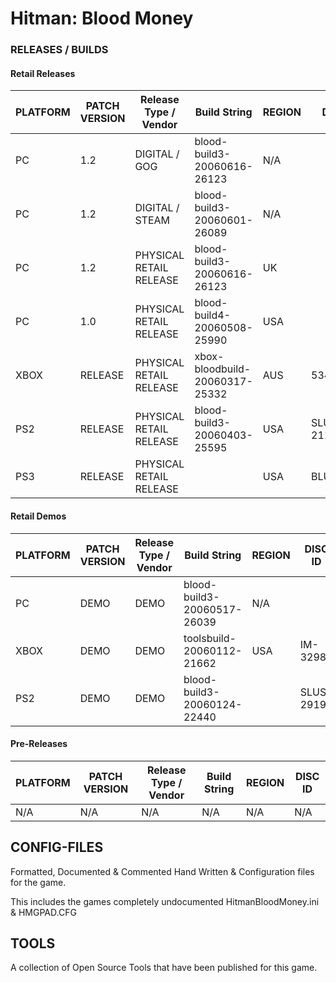# Hitman: Blood Money

### RELEASES / BUILDS

#### Retail Releases

| PLATFORM | PATCH VERSION | Release Type / Vendor   | Build String                   | REGION | DISC ID    |
|----------|---------------|-------------------------|--------------------------------|--------|------------|
| PC       | 1.2           | DIGITAL / GOG           | blood-build3-20060616-26123    | N/A    |            |
| PC       | 1.2           | DIGITAL / STEAM         | blood-build3-20060601-26089    | N/A    |            |
| PC       | 1.2           | PHYSICAL RETAIL RELEASE | blood-build3-20060616-26123    | UK     |            |
| PC       | 1.0           | PHYSICAL RETAIL RELEASE | blood-build4-20060508-25990    | USA    |            |
| XBOX     | RELEASE       | PHYSICAL RETAIL RELEASE | xbox-bloodbuild-20060317-25332 | AUS    | 534300FA   |
| PS2      | RELEASE       | PHYSICAL RETAIL RELEASE | blood-build3-20060403-25595    | USA    | SLUS-21108 |
| PS3      | RELEASE       | PHYSICAL RETAIL RELEASE |                                | USA    | BLUS30942  |

#### Retail Demos

| PLATFORM | PATCH VERSION | Release Type / Vendor   | Build String                   | REGION | DISC ID    |
|----------|---------------|-------------------------|--------------------------------|--------|------------|
| PC       | DEMO          | DEMO                    | blood-build3-20060517-26039    | N/A    |            |
| XBOX     | DEMO          | DEMO                    | toolsbuild-20060112-21662      | USA    | IM-32983   |
| PS2      | DEMO          | DEMO                    | blood-build3-20060124-22440    |        | SLUS 29191 |

#### Pre-Releases

| PLATFORM | PATCH VERSION | Release Type / Vendor   | Build String                   | REGION | DISC ID    |
|----------|---------------|-------------------------|--------------------------------|--------|------------|
| N/A      | N/A           | N/A                     | N/A                            | N/A    | N/A        |

## CONFIG-FILES
Formatted, Documented & Commented Hand Written & Configuration files for the game.

This includes the games completely undocumented HitmanBloodMoney.ini & HMGPAD.CFG

## TOOLS
A collection of Open Source Tools that have been published for this game.
